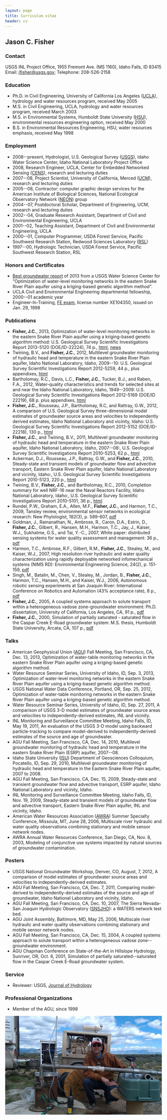 ```yaml
---
layout: page
title: Curriculum vitae
header: cv
---
```


## Jason C. Fisher

### Contact

USGS INL Project Office, 1955 Fremont Ave. (MS 1160), Idaho Falls, ID 83415
Email: jfisher@usgs.gov; Telephone: 208-526-2158

### Education

- Ph.D. in Civil Engineering,
  University of California Los Angeles ([UCLA](http://www.cee.ucla.edu/)),
  hydrology and water resources program, received May 2005
- M.S. in Civil Engineering, UCLA, hydrology and water
  resources program, received March 2003
- M.S. in Environmental Systems, Humboldt State University
  ([HSU](http://www.humboldt.edu/engineering/)), environmental resources
  engineering option, received May 2000
- B.S. in Environmental Resources Engineering, HSU,
  water resources emphasis, received May 1998

### Employment

- 2008--present, Hydrologist, U.S. Geological Survey
  ([USGS](http://id.water.usgs.gov/projects/INL/)),
  Idaho Water Science Center, Idaho National Laboratory Project Office
- 2008, Research Engineer, UCLA, Center for Embedded Networked Sensing
  ([CENS](http://research.cens.ucla.edu/)), research and lecturing duties
- 2007--08, Project Scientist, University of California, Merced
  ([UCM](https://eng.ucmerced.edu/soe/)), research and lecturing duties
- 2005--08, Contractor: computer graphic design services for the American
  Institute of Biological Sciences, National Ecological Observatory Network
  ([NEON](http://www.neoninc.org/)) group
- 2004--07, Postdoctoral Scholar, Department of Engineering, UCM, research
  and lecturing duties
- 2002--04, Graduate Research Assistant, Department of Civil and
  Environmental Engineering, UCLA
- 2001--02, Teaching Assistant, Department of Civil and Environmental
  Engineering, UCLA
- 2000--01, Computer Programmer, USDA Forest Service, Pacific Southwest
  Research Station, Redwood Sciences Laboratory
  ([RSL](http://www.fs.fed.us/psw/))
- 1997--00, Hydrologic Technician, USDA Forest Service, Pacific Southwest
  Research Station, RSL

### Honors and Certificates

- [Best groundwater report](http://water.usgs.gov/usgs/ogw/best-report/)
  of 2013 from a USGS Water Science Center for
  "Optimization of water-level monitoring networks in the eastern Snake River
  Plain aquifer using a kriging-based genetic algorithm method".
- UCLA Civil and Environmental Engineering departmental fellowship,
  2000--01 academic year
- Engineer-In-Training, [FE exam](http://www.ncees.org/Exams/FE_exam.php),
  license number XE104350, issued on Jan. 29, 1998

### Publications

- **Fisher, J.C.**, 2013, Optimization of water-level monitoring networks in the
  eastern Snake River Plain aquifer using a kriging-based genetic algorithm
  method: U.S. Geological Survey Scientific Investigations Report 2013-5120
  (DOE/ID-22224), 74 p.,
  [html](http://pubs.usgs.gov/sir/2013/5120/),
  [news](http://www.circleofblue.org/waternews/2013/world/moneyball-for-groundwater-monitoring-networks/)
- Twining, B.V., and **Fisher, J.C.**, 2012, Multilevel groundwater monitoring
  of hydraulic head and temperature in the eastern Snake River Plain aquifer,
  Idaho National Laboratory, Idaho, 2009--10: U.S. Geological Survey Scientific
  Investigations Report 2012-5259, 44 p., plus appendixes,
  [html](http://pubs.usgs.gov/sir/2012/5259/)
- Bartholomay, R.C., Davis, L.C., **Fisher, J.C.**, Tucker, B.J., and
  Raben, F.A., 2012, Water-quality characteristics and trends for selected
  sites at and near the Idaho National Laboratory, Idaho, 1949--2009:
  U.S. Geological Survey Scientific Investigations Report 2012-5169
  (DOE/ID 22219), 68 p. plus appendixes,
  [html](http://pubs.usgs.gov/sir/2012/5169/)
- **Fisher, J.C.**, Rousseau, J.P., Bartholomay, R.C, and Rattray, G.W., 2012,
  A comparison of U.S. Geological Survey three-dimensional model estimates of
  groundwater source areas and velocities to independently derived estimates,
  Idaho National Laboratory and vicinity, Idaho: U.S. Geological Survey
  Scientific Investigations Report 2012-5152 (DOE/ID-22218), 130 p.,
  [html](http://pubs.usgs.gov/sir/2012/5152/)
- **Fisher, J.C.**, and Twining, B.V., 2011, Multilevel groundwater monitoring of
  hydraulic head and temperature in the eastern Snake River Plain aquifer,
  Idaho National Laboratory, Idaho, 2007--08:, U.S. Geological Survey
  Scientific Investigations Report 2010-5253, 62 p.,
  [html](http://pubs.usgs.gov/sir/2010/5253/)
- Ackerman, D.J., Rousseau, J.P., Rattray, G.W., and **Fisher, J.C.**, 2010,
  Steady-state and transient models of groundwater flow and advective
  transport, Eastern Snake River Plain aquifer, Idaho National Laboratory and
  vicinity, Idaho:, U.S. Geological Survey Scientific Investigations Report
  2010-5123, 220 p., [html](http://pubs.usgs.gov/sir/2010/5123/)
- Twining, B.V., **Fisher, J.C.**, and Bartholomay, R.C., 2010, Completion summary
  for well NRF-16 near the Naval Reactors Facility, Idaho National Laboratory,
  Idaho:, U.S. Geological Survey Scientific Investigations Report 2010-5101,
  36 p., [html](http://pubs.usgs.gov/sir/2010/5101/)
- Rundel, P.W., Graham, E.A., Allen, M.F., **Fisher, J.C.**, and Harmon, T.C., 2009,
  Tansley review, environmental sensor networks in ecological research:
  New Phytologist, 182(3), p. 589-607,
  [pdf](/docs/New_Phytologist_Tansley_review_Rundel_et_al.pdf)
- Goldman, J., Ramanathan, N., Ambrose, R., Caron, D.A., Estrin, D., **Fisher, J.C.**,
  Gilbert, R., Hansen, M.H., Harmon, T.C., Jay, J., Kaiser, W.J., Sukhatme, G.S., and
  Tai, Y.-C., 2007, White paper: distributed sensing systems for water quality
  assessment and management: 36 p.,
  [pdf](/docs/White_Paper_Sensing_Goldman_et_al.pdf)
- Harmon, T.C., Ambrose, R.F., Gilbert, R.M., **Fisher, J.C.**, Stealey, M., and
  Kaiser, W.J., 2007, High resolution river hydraulic and water quality
  characterization using rapidly deployable networked infomechanical systems
  (NIMS RD): Environmental Engineering Science, 24(2), p. 151-159,
  [pdf](/docs/NIMS_RD_Harmon_et_al.pdf)
- Singh, M., Batalin, M., Chen, V., Stealey, M., Jordan, B., **Fisher, J.C.**,
  Harmon, T.C., Hansen, M.H., and Kaiser, W.J., 2006, Autonomous robotic sensing
  experiments at San Joaquin River: International Conference on Robotics and
  Automation (43% acceptance rate), 8 p.,
  [pdf](/docs/Robotic_Sensing_Singh_et_al.pdf)
- **Fisher, J.C.**, 2005, A coupled systems approach to solute transport within a
  heterogeneous vadose zone-groundwater environment: Ph.D. dissertation,
  University of California, Los Angeles, CA, 91 p.,
  [pdf](/docs/PhD_Dissertation_Fisher.pdf)
- **Fisher, J.C.**, 2000, Simulation of partially saturated - saturated flow in
  the Caspar Creek E-Road groundwater system: M.S. thesis, Humboldt State
  University, Arcata, CA, 107 p., [pdf](/docs/MS_Thesis_Fisher.pdf)

### Talks

- American Geophysical Union ([AGU](http://www.agu.org/))
  Fall Meeting, San Francisco, CA, Dec. 13, 2013,
  Optimization of water-table monitoring networks in the eastern Snake River
  Plain aquifer using a kriging-based genetic algorithm method.
- Water Resource Seminar Series, University of Idaho, ID, Sep. 3, 2013,
  Optimization of water-level monitoring networks in the
  eastern Snake River Plain aquifer using a kriging-based genetic algorithm
  method.
- USGS National Water Data Conference, Portland, OR, Sep. 25, 2012,
  Optimization of water-table monitoring networks in the eastern Snake River
  Plain aquifer using a kriging-based genetic algorithm method.
- Water Resource Seminar Series, University of Idaho, ID, Sep. 27, 2011,
  A comparison of USGS 3-D model estimates of groundwater source areas and
  velocities to independently-derived estimates, INL and vicinity.
- INL Monitoring and Surveillance Committee Meeting, Idaho Falls, ID, May 19,
  2011, An evaluation of the USGS 3-D model using backward particle-tracking
  to compare model-derived to independently-derived estimates of the source
  and age of groundwater.
- AGU Fall Meeting, San Francisco, CA, Dec. 14, 2010,
  Multilevel groundwater monitoring of hydraulic head and temperature in the
  eastern Snake River Plain (ESRP) aquifer, 2007--08.
- Idaho State University ([ISU](http://geology.isu.edu/)) Department of
  Geosciences Colloquium, Pocatello, ID, Sep. 29, 2010, Multilevel groundwater
  monitoring of hydraulic head and temperature in the Eastern Snake River Plain
  aquifer, 2007 to 2008.
- AGU Fall Meeting, San Francisco, CA, Dec. 15, 2009, Steady-state and transient
  groundwater flow and advective transport, ESRP aquifer,
  Idaho National Laboratory and vicinity, Idaho.
- INL Monitoring and Surveillance Committee Meeting, Idaho Falls, ID, Nov. 19,
  2009, Steady-state and transient models of groundwater flow and advective
  transport, Eastern Snake River Plain aquifer, INL and vicinity, Idaho.
- American Water Resources Association ([AWRA](http://www.awra.org/)) Summer
  Specialty Conference, Missoula, MT, June 28, 2006, Multiscale river hydraulic
  and water quality observations combining stationary and mobile sensor network
  nodes.
- AWRA Annual Water Resources Conference, San Diego, CA, Nov. 8, 2003, Modeling
  of conjunctive use systems impacted by natural sources of groundwater
  contamination.

### Posters

- USGS National Groundwater Workshop, Denver, CO, August, 7, 2012, A comparison
  of model estimates of groundwater source areas and velocities to
  independently-derived estimates.
- AGU Fall Meeting, San Francisco, CA, Dec. 7, 2011, Comparing model-derived to
  independently-derived estimates of the source and age of groundwater, Idaho
  National Laboratory and vicinity, Idaho.
- AGU Fall Meeting, San Francisco, CA, Dec. 10, 2007, The Sierra Nevada-San
  Joaquin Hydrologic Observatory ([SNSJHO](https://eng.ucmerced.edu/snsjho/)):
  a WATERS network test bed.
- AGU Joint Assembly, Baltimore, MD, May 25, 2006, Multiscale river hydraulic
  and water quality observations combining stationary and mobile sensor network
  nodes.
- AGU Fall Meeting, San Francisco, CA, Dec. 15, 2004, A coupled systems approach
  to solute transport within a heterogeneous vadose zone--groundwater environment.
- AGU Chapman Conference on State-of-the-Art in Hillslope Hydrology, Sunriver,
  OR, Oct. 8, 2001, Simulation of partially saturated--saturated flow in
  the Caspar Creek E-Road groundwater system.

### Service

- Reviewer: USGS,
  [Journal of Hydrology](http://www.journals.elsevier.com/journal-of-hydrology/)

### Professional Organizations

- Member of the AGU, since 1998

![center](/figs/cv.jpg)
